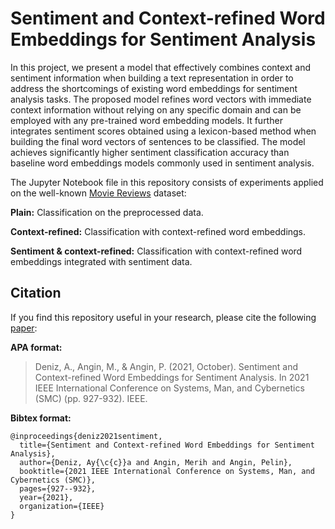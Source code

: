 # Sentiment and Context-refined Word Embeddings for Sentiment Analysis

In this project, we present a model that effectively combines context and sentiment information when building a text representation in order to address the shortcomings of existing word embeddings for sentiment analysis tasks. The proposed model refines word vectors with immediate context information without relying on any specific domain and can be employed with any pre-trained word embedding models. It further integrates sentiment scores obtained using a lexicon-based method when building the final word vectors of sentences to be classified. The model achieves significantly higher sentiment classification accuracy than baseline word embeddings models commonly used in sentiment analysis.

The Jupyter Notebook file in this repository consists of experiments applied on the well-known [Movie Reviews](https://www.cs.cornell.edu/people/pabo/movie-review-data/) dataset:

**Plain:** Classification on the preprocessed data.

**Context-refined:** Classification with context-refined word embeddings.

**Sentiment & context-refined:** Classification with context-refined word embeddings integrated with sentiment data.


## Citation

If you find this repository useful in your research, please cite the following [paper](https://ieeexplore.ieee.org/abstract/document/9659189):


**APA format:**

> Deniz, A., Angin, M., & Angin, P. (2021, October). Sentiment and Context-refined Word Embeddings for Sentiment Analysis. In 2021 IEEE International Conference on Systems, Man, and Cybernetics (SMC) (pp. 927-932). IEEE.


**Bibtex format:**

```
@inproceedings{deniz2021sentiment,
  title={Sentiment and Context-refined Word Embeddings for Sentiment Analysis},
  author={Deniz, Ay{\c{c}}a and Angin, Merih and Angin, Pelin},
  booktitle={2021 IEEE International Conference on Systems, Man, and Cybernetics (SMC)},
  pages={927--932},
  year={2021},
  organization={IEEE}
}
```

